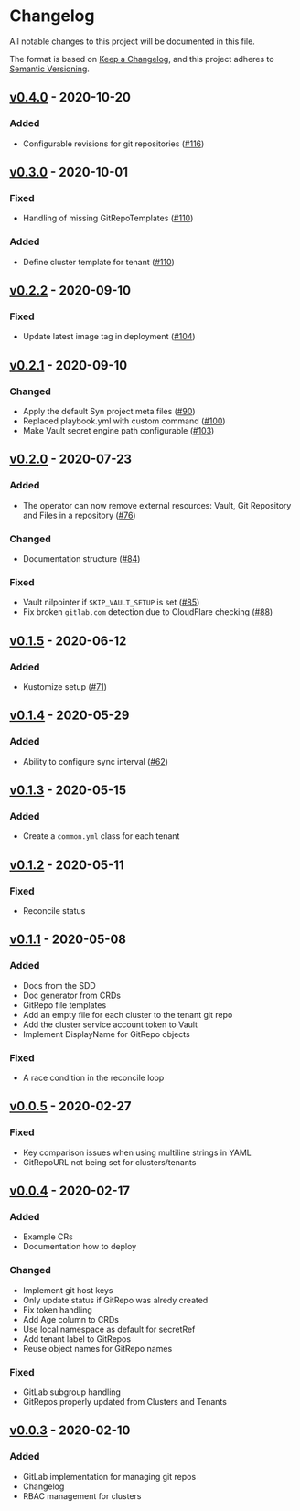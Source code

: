 # Changelog
All notable changes to this project will be documented in this file.

The format is based on [Keep a Changelog](https://keepachangelog.com/en/1.0.0/),
and this project adheres to [Semantic Versioning](https://semver.org/spec/v2.0.0.html).
## [v0.4.0] - 2020-10-20
### Added
- Configurable revisions for git repositories ([#116])

## [v0.3.0] - 2020-10-01
### Fixed
- Handling of missing GitRepoTemplates ([#110])
### Added
- Define cluster template for tenant ([#110])

## [v0.2.2] - 2020-09-10
### Fixed
- Update latest image tag in deployment ([#104])

## [v0.2.1] - 2020-09-10
### Changed
- Apply the default Syn project meta files ([#90])
- Replaced playbook.yml with custom command ([#100])
- Make Vault secret engine path configurable ([#103])

## [v0.2.0] - 2020-07-23
### Added
- The operator can now remove external resources: Vault, Git Repository and Files in a repository ([#76])
### Changed
- Documentation structure ([#84])
### Fixed
- Vault nilpointer if `SKIP_VAULT_SETUP` is set ([#85])
- Fix broken `gitlab.com` detection due to CloudFlare checking ([#88])

## [v0.1.5] - 2020-06-12
### Added
- Kustomize setup ([#71])

## [v0.1.4] - 2020-05-29
### Added
- Ability to configure sync interval ([#62])

## [v0.1.3] - 2020-05-15
### Added
- Create a `common.yml` class for each tenant

## [v0.1.2] - 2020-05-11
### Fixed
- Reconcile status

## [v0.1.1] - 2020-05-08
### Added
- Docs from the SDD
- Doc generator from CRDs
- GitRepo file templates
- Add an empty file for each cluster to the tenant git repo
- Add the cluster service account token to Vault
- Implement DisplayName for GitRepo objects
### Fixed
- A race condition in the reconcile loop

## [v0.0.5] - 2020-02-27
### Fixed
- Key comparison issues when using multiline strings in YAML
- GitRepoURL not being set for clusters/tenants

## [v0.0.4] - 2020-02-17
### Added
- Example CRs
- Documentation how to deploy
### Changed
- Implement git host keys
- Only update status if GitRepo was alredy created
- Fix token handling
- Add Age column to CRDs
- Use local namespace as default for secretRef
- Add tenant label to GitRepos
- Reuse object names for GitRepo names
### Fixed
- GitLab subgroup handling
- GitRepos properly updated from Clusters and Tenants

## [v0.0.3] - 2020-02-10
### Added
- GitLab implementation for managing git repos
- Changelog
- RBAC management for clusters

[Unreleased]: https://github.com/projectsyn/lieutenant-operator/compare/v0.4.0...HEAD
[v0.0.3]: https://github.com/projectsyn/lieutenant-operator/releases/tag/v0.0.3
[v0.0.4]: https://github.com/projectsyn/lieutenant-operator/releases/tag/v0.0.4
[v0.0.5]: https://github.com/projectsyn/lieutenant-operator/releases/tag/v0.0.5
[v0.1.1]: https://github.com/projectsyn/lieutenant-operator/releases/tag/v0.1.1
[v0.1.2]: https://github.com/projectsyn/lieutenant-operator/releases/tag/v0.1.2
[v0.1.3]: https://github.com/projectsyn/lieutenant-operator/releases/tag/v0.1.3
[v0.1.4]: https://github.com/projectsyn/lieutenant-operator/releases/tag/v0.1.4
[v0.1.5]: https://github.com/projectsyn/lieutenant-operator/releases/tag/v0.1.5
[v0.2.0]: https://github.com/projectsyn/lieutenant-operator/releases/tag/v0.2.0
[v0.2.1]: https://github.com/projectsyn/lieutenant-operator/releases/tag/v0.2.1
[v0.2.2]: https://github.com/projectsyn/lieutenant-operator/releases/tag/v0.2.2
[v0.3.0]:  https://github.com/projectsyn/lieutenant-operator/releases/tag/v0.3.0
[v0.4.0]:  https://github.com/projectsyn/lieutenant-operator/releases/tag/v0.4.0

[#62]: https://github.com/projectsyn/lieutenant-operator/pull/62
[#71]: https://github.com/projectsyn/lieutenant-operator/pull/71
[#76]: https://github.com/projectsyn/lieutenant-operator/pull/76
[#84]: https://github.com/projectsyn/lieutenant-operator/pull/84
[#85]: https://github.com/projectsyn/lieutenant-operator/pull/85
[#88]: https://github.com/projectsyn/lieutenant-operator/pull/88
[#90]: https://github.com/projectsyn/lieutenant-operator/pull/90
[#100]: https://github.com/projectsyn/lieutenant-operator/pull/100
[#103]: https://github.com/projectsyn/lieutenant-operator/pull/103
[#104]: https://github.com/projectsyn/lieutenant-operator/pull/104
[#110]: https://github.com/projectsyn/lieutenant-operator/pull/110
[#116]: https://github.com/projectsyn/lieutenant-operator/pull/116
